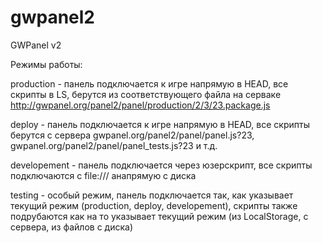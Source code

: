 gwpanel2
========

GWPanel v2



Режимы работы:

production - панель подключается к игре напрямую в HEAD, все скрипты в LS, берутся из соответствующего файла на серваке http://gwpanel.org/panel2/panel/production/2/3/23.package.js

deploy - панель подключается к игре напрямую в HEAD, все скрипты берутся с сервера gwpanel.org/panel2/panel/panel.js?23, gwpanel.org/panel2/panel/panel_tests.js?23 и т.д.

developement - панель подключается через юзерскрипт, все скрипты подключаются с file:/// анапрямую с диска

testing - особый режим, панель подключается так, как указывает текущий режим (production, deploy, developement), скрипты также подрубаются как на то указывает текущий режим (из LocalStorage, с сервера, из файлов с диска)